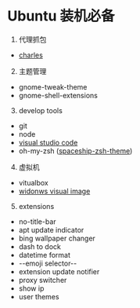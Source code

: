 # Ubuntu 装机必备

1. 代理抓包

* [charles](https://www.charlesproxy.com/)

2. 主题管理

* gnome-tweak-theme
* gnome-shell-extensions

3. develop tools

* git
* node
* [visual studio code](https://code.visualstudio.com/)
* oh-my-zsh ([spaceship-zsh-theme](https://github.com/denysdovhan/spaceship-zsh-theme))

4. 虚拟机

* vitualbox
* [widonws visual image](https://developer.microsoft.com/en-us/microsoft-edge/tools/vms/)

5. extensions

* no-title-bar
* apt update indicator
* bing wallpaper changer
* dash to dock
* datetime format
* --emoji selector--
* extension update notifier
* proxy switcher
* show ip
* user themes
